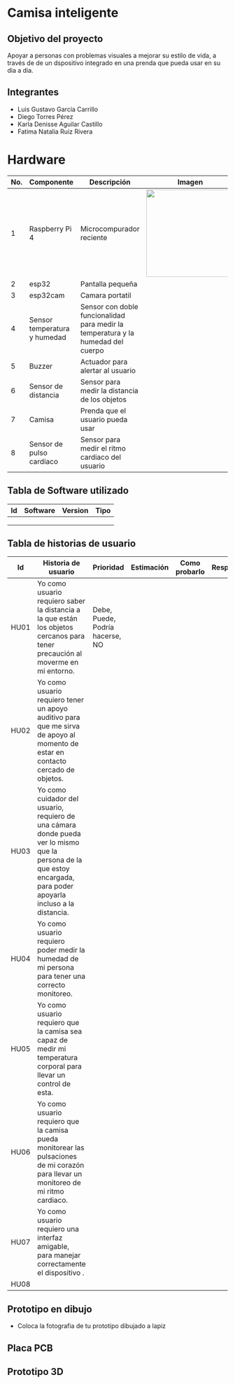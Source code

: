 # Camisa inteligente
## Objetivo del proyecto
Apoyar a personas con problemas visuales a mejorar su estilo de vida, a través de de un dspositivo integrado en una prenda que pueda usar en su dia a dia.
## Integrantes
- Luis Gustavo García Carrillo
- Diego Torres Pérez
- Karla Denisse Aguilar Castillo
- Fatima Natalia Ruiz Rivera

# Hardware
| No. | Componente | Descripción | Imagen | Costo | Cantidad |
|-----|------------|-------------|--------|-------|----------|
|1|Raspberry Pi 4|Microcompurador reciente|<img src="https://m.media-amazon.com/images/I/41cn6diLE0L.jpg" width="200px">|$2500.00|1| 
|2|esp32|Pantalla pequeña|
|3|esp32cam|Camara portatil|
|4|Sensor temperatura y humedad|Sensor con doble funcionalidad para medir la temperatura y la humedad del cuerpo|
|5|Buzzer|Actuador para alertar al usuario|
|6|Sensor de distancia| Sensor para medir la distancia de los objetos|
|7|Camisa|Prenda que el usuario pueda usar|
|8|Sensor de pulso cardiaco|Sensor para medir el ritmo cardiaco del usuario|

## Tabla de Software utilizado
| Id | Software | Version | Tipo |
|----|----------|---------|------|
|    |          |         |      |
|    |          |         |      |
|    |          |         |      |

## Tabla de historias de usuario
| Id | Historia de usuario | Prioridad | Estimación | Como probarlo | Responsable |
|----|---------------------|-----------|------------|---------------|-------------|
|  HU01  | Yo como usuario requiero saber la distancia a la que están los objetos cercanos para tener precaución al moverme en mi entorno. | Debe, Puede, Podría hacerse, NO |  |  |  |
|  HU02  | Yo como usuario requiero tener un apoyo auditivo para que me sirva de apoyo al momento de estar en contacto cercado de objetos. |  |  |  | |
|  HU03  | Yo como cuidador del usuario, requiero de una cámara donde pueda ver lo mismo que la persona de la que estoy encargada, para poder apoyarla incluso a la distancia. |  |  |  |  |
|  HU04  | Yo como usuario requiero poder medir la humedad de mi persona para tener una correcto monitoreo. | | | | |
|  HU05  | Yo como usuario requiero que la camisa sea capaz de medir mi temperatura corporal para llevar un control de esta. | | | | |
|  HU06  | Yo como usuario requiero que la camisa pueda monitorear las pulsaciones de mi corazón para llevar un monitoreo de mi ritmo cardiaco. | | | | |
|  HU07  | Yo como usuario requiero una interfaz amigable, para manejar correctamente el dispositivo . | | | | |
|  HU08  | | | | | |

## Prototipo en dibujo
- Coloca la fotografia de tu prototipo dibujado a lapiz

## Placa PCB

## Prototipo 3D 
